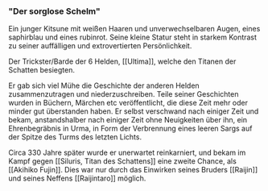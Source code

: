 ### "Der sorglose Schelm"

  
Ein junger Kitsune mit weißen Haaren und unverwechselbaren Augen, eines saphirblau und eines rubinrot. Seine kleine Statur steht in starkem Kontrast zu seiner auffälligen und extrovertierten Persönlichkeit.

Der Trickster/Barde der 6 Helden, [[Ultima]], welche den Titanen der Schatten besiegten.

Er gab sich viel Mühe die Geschichte der anderen Helden zusammenzutragen und niederzuschreiben. Teile seiner Geschichten wurden in Büchern, Märchen etc veröffentlicht, die diese Zeit mehr oder minder gut überstanden haben. Er selbst verschwand nach einiger Zeit und bekam, anstandshalber nach einiger Zeit ohne Neuigkeiten über ihn, ein Ehrenbegräbnis in Urma, in Form der Verbrennung eines leeren Sargs auf der Spitze des Turms des letzten Lichts.


Circa 330 Jahre später wurde er unerwartet reinkarniert, und bekam im Kampf gegen [[Siluris, Titan des Schattens]] eine zweite Chance, als [[Akihiko Fujin]]. Dies war nur durch das Einwirken seines Bruders [[Raijin]] und seines Neffens [[Raijintaro]] möglich.